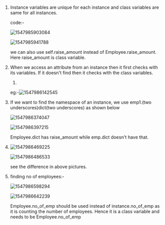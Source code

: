 1. Instance variables are unique for each instance and class variables are same for all instances.

   code:-

   ![ 1547985903084](C:\Users\lchitrag\AppData\Roaming\Typora\typora-user-images\1547985903084.png) 

   ![1547985941788](C:\Users\lchitrag\AppData\Roaming\Typora\typora-user-images\1547985941788.png) 

   we can also use self.raise_amount instead of Employee.raise_amount. Here raise_amount is class variable. 

2. When we access an attribute from an instance then it first checks with its variables. If it doesn't find then it checks with the class variables.

   1. 

      eg:-![1547986142545](C:\Users\lchitrag\AppData\Roaming\Typora\typora-user-images\1547986142545.png) 

3. If we want to find the namespace of an instance, we use emp1.(two underscores)dict(two underscores) as shown below

   ![1547986374047](C:\Users\lchitrag\AppData\Roaming\Typora\typora-user-images\1547986374047.png) 

   ![1547986397215](C:\Users\lchitrag\AppData\Roaming\Typora\typora-user-images\1547986397215.png) 

   Employee.dict has raise_amount while emp.dict doesn't have that.

4. ![1547986469225](C:\Users\lchitrag\AppData\Roaming\Typora\typora-user-images\1547986469225.png) 

   ![1547986486533](C:\Users\lchitrag\AppData\Roaming\Typora\typora-user-images\1547986486533.png) 

   see the difference in above pictures.

5. finding no of employees:-

   ![1547986598294](C:\Users\lchitrag\AppData\Roaming\Typora\typora-user-images\1547986598294.png) 

   ![1547986642239](C:\Users\lchitrag\AppData\Roaming\Typora\typora-user-images\1547986642239.png) 

   Employee.no_of_emp should be used instead of instance.no_of_emp as it is counting the number of employees. Hence it is a class variable and needs to be Employee.no_of_emp

   